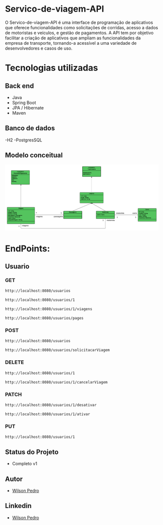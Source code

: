 # Servico-de-viagem-API

O Servico-de-viagem-API é uma interface de programação de aplicativos que oferece funcionalidades como solicitações de corridas, acesso a dados de motoristas e veículos, e gestão de pagamentos. A API tem por objetivo facilitar a criação de aplicativos que ampliam as funcionalidades da empresa de transporte, tornando-a acessível a uma variedade de desenvolvedores e casos de uso. 

# Tecnologias utilizadas
## Back end
- Java
- Spring Boot
- JPA / Hibernate
- Maven

## Banco de dados
-H2 
-PostgresSQL


## Modelo conceitual
![Modelo Conceitual](https://github.com/Wilson-Pedro/images/blob/main/servico-de-viagem/Uber%20(2).png)


# EndPoints:
## Usuario
### GET
```
http://localhost:8080/usuarios
```
```
http://localhost:8080/usuarios/1
```
```
http://localhost:8080/usuarios/1/viagens
```
```
http://localhost:8080/usuarios/pages
```


### POST
```
http://localhost:8080/usuarios
```
```
http://localhost:8080/usuarios/solicitacarViagem
```

### DELETE
```
http://localhost:8080/usuarios/1
```
```
http://localhost:8080/usuarios/1/cancelarViagem
```

### PATCH
```
http://localhost:8080/usuarios/1/desativar
```
```
http://localhost:8080/usuarios/1/ativar
```

### PUT
```
http://localhost:8080/usuarios/1
```

## Status do Projeto
- Completo v1


## Autor

- [Wilson Pedro](https://github.com/Wilson-Pedro)

## Linkedin
- [Wilson Pedro](https://www.linkedin.com/in/wilson-pedro-976333226/)
